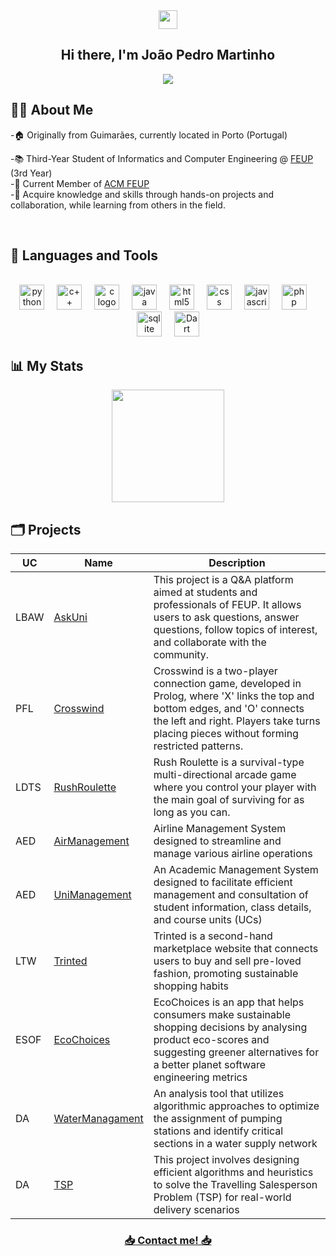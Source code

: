 <div align = "center">
<img href="center" src="https://raw.githubusercontent.com/MartinHeinz/MartinHeinz/master/wave.gif" width="30px">
<h2 align = "center" >Hi there, I'm João Pedro Martinho </h2>
  <img src="https://komarev.com/ghpvc/?username=jmartinho25&color=blue&style=for-the-badge"></img>
</div>


<h2 align = "left" >👨‍💻 About Me</h2>
-🏠 Originally from Guimarães, currently located in Porto (Portugal) <br>

-📚 Third-Year Student of Informatics and Computer Engineering @ [FEUP](https://sigarra.up.pt/feup/pt/web_page.inicial) (3rd Year) <br>
-🔗 Current Member of [ACM FEUP](https://github.com/acmfeup) <br>
-🎯 Acquire knowledge and skills through hands-on projects and collaboration, while learning from others in the field.

<br>

<h2 align = "left" >🧰 Languages and Tools</h2>
<br>
<div align="center">
  <img src="https://cdn.jsdelivr.net/gh/devicons/devicon/icons/python/python-plain.svg" height="40" alt="python logo"  />
  <img width="12" />
  <img src="https://upload.wikimedia.org/wikipedia/commons/1/18/ISO_C%2B%2B_Logo.svg" height="40" alt="c++ logo"  />
  <img width="12" />
  <img src="https://upload.wikimedia.org/wikipedia/commons/d/d8/C_Language_Logo.svg" height="40" alt="c logo"  />
  <img width="12" />
  <img src="https://cdn.jsdelivr.net/gh/devicons/devicon/icons/java/java-plain-wordmark.svg" height="40" alt="java logo"  />
  <img width="12" />
  <img src="https://cdn.jsdelivr.net/gh/devicons/devicon/icons/html5/html5-original-wordmark.svg" height="40" alt="html5 logo"  />
  <img width="12" />
  <img src="https://cdn.jsdelivr.net/gh/devicons/devicon/icons/css3/css3-original-wordmark.svg" height="40" alt="css logo"  />
  <img width="12" />
  <img src="https://cdn.jsdelivr.net/gh/devicons/devicon/icons/javascript/javascript-plain.svg" height="40" alt="javascript logo"  />
  <img width="12" />
  <img src="https://cdn.jsdelivr.net/gh/devicons/devicon/icons/php/php-original.svg" height="40" alt="php logo"  />
  <img width="12" />
  <img src="https://upload.wikimedia.org/wikipedia/commons/3/38/SQLite370.svg" height="40" alt="sqlite logo"  />
  <img width="12" />
  <img src="https://cdn.jsdelivr.net/gh/devicons/devicon/icons/dart/dart-original.svg" alt="Dart Logo" height="40"/>
  
</div>

<h2 align = "left" >📊 My Stats</h2>

<div align="center">
  <img height="180em" src="https://github-readme-streak-stats.herokuapp.com/?user=jmartinho25&theme=dracula&background=1c1c1c&ring=ff4500&fire=ffaa00&currStreakNum=dcdcdc&sideNums=dcdcdc&currStreakLabel=c0c0c0&sideLabels=c0c0c0&dates=ffaa00"/>





</div>


<h2 align = "left" >🗂️ Projects</h2>
<p align = "center">

| UC   | Name      | Description                                                                                                                                                   
|------|-----------|---------------------------------------------------------------------------------------------------------------------------------------------------------------|
| LBAW | [AskUni](https://github.com/jmartinho25/AskUni)  | This project is a Q&A platform aimed at students and professionals of FEUP. It allows users to ask questions, answer questions, follow topics of interest, and collaborate with the community.
| PFL | [Crosswind](https://github.com/jmartinho25/Crosswind)  | Crosswind is a two-player connection game, developed in Prolog, where 'X' links the top and bottom edges, and 'O' connects the left and right. Players take turns placing pieces without forming restricted patterns. 
| LDTS | [RushRoulette](https://github.com/jmartinho25/project-l14gr04)  | Rush Roulette is a survival-type multi-directional arcade game where you control your player with the main goal of surviving for as long as you can.                                                                                     
| AED  | [AirManagement](https://github.com/jmartinho25/airline_management)     | Airline Management System designed to streamline and manage various airline operations                                                                
| AED  | [UniManagement](https://github.com/jmartinho25/feup_aed_proj1)    | An Academic Management System designed to facilitate efficient management and consultation of student information, class details, and course units (UCs)
| LTW  | [Trinted](https://github.com/jmartinho25/trinted) | Trinted is a second-hand marketplace website that connects users to buy and sell pre-loved fashion, promoting sustainable shopping habits                                                                    
| ESOF | [EcoChoices](https://github.com/jmartinho25/EcoChoices)     | EcoChoices is an app that helps consumers make sustainable shopping decisions by analysing product eco-scores and suggesting greener alternatives for a better planet software engineering metrics                                
| DA   | [WaterManagament](https://github.com/jmartinho25/Watter_Supply_Management)  | An analysis tool that utilizes algorithmic approaches to optimize the assignment of pumping stations and identify critical sections in a water supply network           
| DA   | [TSP](https://github.com/jmartinho25/OceanShipping-UrbanDelivery)  | This project involves designing efficient algorithms and heuristics to solve the Travelling Salesperson Problem (TSP) for real-world delivery scenarios    

<h3 align = "center" ><a href="mailto:jpedromartinho@hotmail.com">📥 Contact me! 📥</a></h3>

